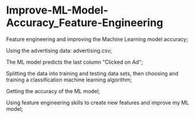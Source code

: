 # Improve-ML-Model-Accuracy_Feature-Engineering

Feature engineering and improving the Machine Learning model accuracy; 

Using the advertising data:  advertising.csv; 

The ML model predicts the last column "Clicked on Ad";

Splitting the data into training and testing data sets, then choosing and training a classification machine learning algorithm; 

Getting the accuracy of the ML model;

Using feature engineering skills to create new features and improve my ML model;

